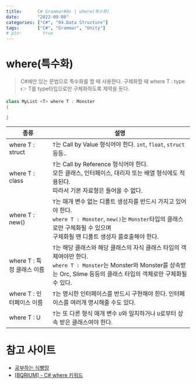 ```yaml
---
title:      C# Grammar#0x | where(특수화)
date:       "2022-09-08"
categories: ["C#", "04.Data Structure"]
tags:       ["C#", "Grammar", "Unity"]
# pin:        true
---
```


# where(특수화)
> C#에만 있는 문법으로 특수화를 할 때 사용한다. 구체화할 때 where T : type 👉 T를 type타입으로만 구체화하도록 제약을 둔다.

```c#
class MyList <T> where T : Monster
{

}
```

|종류|설명|
|---|---|
|where T : struct|```T```는 Call by Value 형식어야 한다. ```int```, ```float```, ```struct``` 등등..|
|where T : class|```T```는 Call by Reference 형식어야 한다.<br>모든 클래스, 인터페이스, 대리자 또는 배열 형식에도 적용된다.<br>따라서 기본 자료형은 들어올 수 없다.|
|where T : new()|```T```는 매개 변수 없는 디폴트 생성자를 반드시 가지고 있어야 한다.<br>```where T : Monster```, ```new()```는 ```Monster```타입의 클래스로만 구체화될 수 있으며<br>구체화될 땐 디폴트 생성자 를호출해야 한다.|
|where T : 특정 클래스 이름|```T```는 해당 클래스와 해당 클래스의 자식 클래스 타입의 객체여야만 한다.<br>```where T : Monster```는 Monster와 Monster를 상속받는 Orc, Slime 등등의 클래스 타입의 객체로만 구체화될 수 있다.|
|where T : 인터페이스 이름|```T```는 명시한 인터페이스를 반드시 구현해야 한다. 인터페이스를 여러개 명시해줄 수도 있다.|
|where T : U|```T```는 또 다른 형식 매개 변수 ```U```와 일치하거나 ```U```로부터 상속 받은 클래스여야 한다.|



# 참고 사이트
- [공부하는 식빵맘](https://ansohxxn.github.io/c%20sharp/ch9-1/)
- [[BQRIUM] - C# where 키워드](https://m.blog.naver.com/PostView.nhn?blogId=beaqon&logNo=221301092125&proxyReferer=https:%2F%2Fwww.google.com%2F)